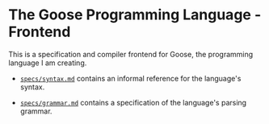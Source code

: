 The Goose Programming Language - Frontend
========================================



This is a specification and compiler frontend for Goose, the programming language I am creating.

* [`specs/syntax.md`](specs/syntax.md) contains an informal reference for the language's syntax.

* [`specs/grammar.md`](specs/grammar.md) contains a specification of the language's parsing grammar.